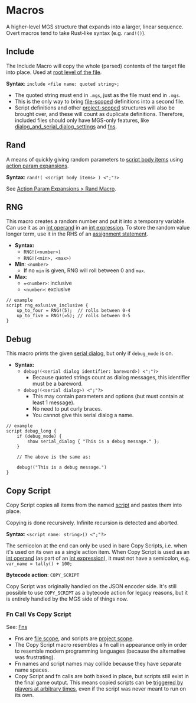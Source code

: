 # Macros

A higher-level MGS structure that expands into a larger, linear sequence. Overt macros tend to take Rust-like syntax (e.g. `rand!()`).

## Include

The Include Macro will copy the whole (parsed) contents of the target file into place. Used at [root level of the file](syntax_scopes#syntax-contexts).

**Syntax**: `include <file name: quoted string>;`

- The quoted string must end in `.mgs`, just as the file must end in `.mgs`.
- This is the only way to bring [file-scoped](syntax_scopes#file-scope) definitions into a second file.
- Script definitions and other [project-scoped](syntax_scopes#project-scope) structures will also be brought over, and these will count as duplicate definitions. Therefore, included files should only have MGS-only features, like [dialog_and_serial_dialog_settings](dialog_and_serial_dialog_settings) and [fns](fns).

## Rand

A means of quickly giving random parameters to [script body items](scripts#script-body-items) using [action param expansions](action_param_expansions).

**Syntax**: `rand!( <script body items> ) <";"?>`

See [Action Param Expansions > Rand Macro](action_param_expansions#rand-macro).

## RNG

This macro creates a random number and put it into a temporary variable. Can use it as an [int operand](expressions_and_operators#int-operands) in an [int expression](expressions_and_operators#int-expressions). To store the random value longer term, use it in the RHS of an [assignment statement](actions#assign-int-value).

- **Syntax:**
	- `RNG!(<number>)`
	- `RNG!(<min>, <max>)`
- **Min**: `<number>`
	- If no `min` is given, RNG will roll between 0 and `max`.
- **Max**:
	- `=<number>`: inclusive
	- `<number>`: exclusive

```mgs
// example
script rng_exlusive_inclusive {
	up_to_four = RNG!(5);  // rolls between 0-4
	up_to_five = RNG!(=5); // rolls between 0-5
}
```

## Debug

This macro prints the given [serial dialog](serial_dialogs), but only if `debug_mode` is on.

- **Syntax:**
	- `debug!(<serial dialog identifier: bareword>) <";"?>`
		- Because quoted strings count as dialog messages, this identifier must be a bareword.
	- `debug!(<serial dialog>) <";"?>`
		- This may contain parameters and options (but must contain at least 1 message).
		- No need to put curly braces.
		- You cannot give this serial dialog a name.

```mgs{3,4,5,9}
// example
script debug_long {
	if (debug_mode) {
		show serial_dialog { "This is a debug message." };
	}
	
	// The above is the same as:
	
	debug!("This is a debug message.")
}
```

## Copy Script

Copy Script copies all items from the named [script](scripts) and pastes them into place.

Copying is done recursively. Infinite recursion is detected and aborted.

**Syntax**: `<script name: string>() <";"?>`

The semicolon at the end can only be used in bare Copy Scripts, i.e. when it's used on its own as a single action item. When Copy Script is used as an [int operand](expressions_and_operators#int-operands) (as part of an [int expression](expressions_and_operators#int-expressions)), it must not have a semicolon, e.g. `var_name = tally() + 100;`

**Bytecode action**: `COPY_SCRIPT`

Copy Script was originally handled on the JSON encoder side. It's still possible to use `COPY_SCRIPT` as a bytecode action for legacy reasons, but it is entirely handled by the MGS side of things now.

### Fn Call Vs Copy Script

See: [Fns](fns#fns)

- Fns are [file scope](syntax_scopes#file-scope), and scripts are [project scope](syntax_scopes#project-scope).
- The Copy Script macro resembles a fn call in appearance only in order to resemble modern programming languages (because the alternative was frustrating).
- Fn names and script names may collide because they have separate name spaces.
- Copy Script and fn calls are both baked in place, but scripts still exist in the final game output. This means copied scripts can be [triggered by players at arbitrary times](hex_editor), even if the script was never meant to run on its own.
